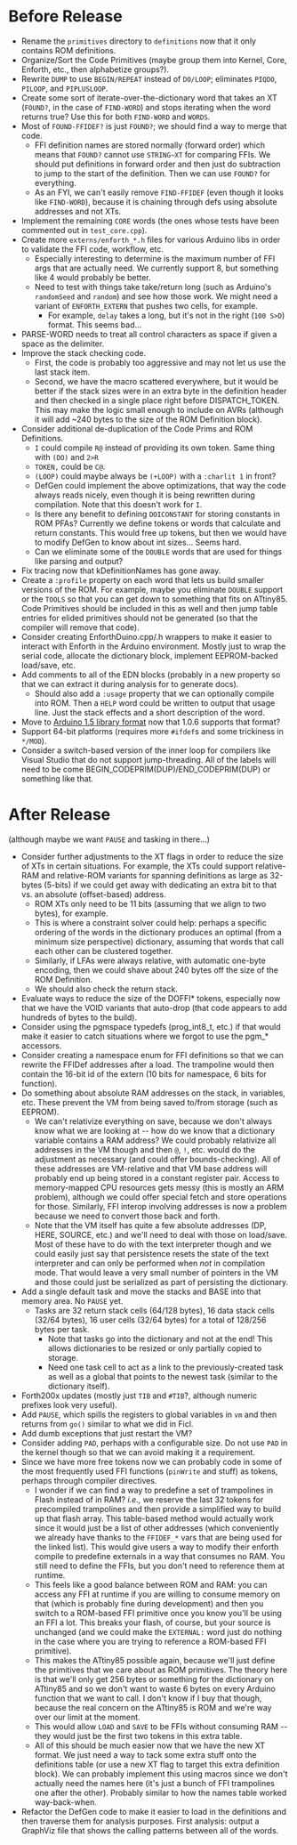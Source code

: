 # Before Release

* Rename the `primitives` directory to `definitions` now that it only contains ROM definitions.
* Organize/Sort the Code Primitives (maybe group them into Kernel, Core, Enforth, etc., then alphabetize groups?).
* Rewrite `DUMP` to use `BEGIN/REPEAT` instead of `DO/LOOP`; eliminates `PIQDO`, `PILOOP`, and `PIPLUSLOOP`.
* Create some sort of iterate-over-the-dictionary word that takes an XT (`FOUND?`, in the case of `FIND-WORD`) and stops iterating when the word returns true?  Use this for both `FIND-WORD` and `WORDS`.
* Most of `FOUND-FFIDEF?` is just `FOUND?`; we should find a way to merge that code.
  * FFI definition names are stored normally (forward order) which means that `FOUND?` cannot use `STRING~XT` for comparing FFIs.  We should put definitions in forward order and then just do subtraction to jump to the start of the definition.  Then we can use `FOUND?` for everything.
  * As an FYI, we can't easily remove `FIND-FFIDEF` (even though it looks like `FIND-WORD`), because it is chaining through defs using absolute addresses and not XTs.
* Implement the remaining `CORE` words (the ones whose tests have been commented out in `test_core.cpp`).
* Create more `externs/enforth_*.h` files for various Arduino libs in order to validate the FFI code, workflow, etc.
  * Especially interesting to determine is the maximum number of FFI args that are actually need.  We currently support 8, but something like 4 would probably be better.
  * Need to test with things take take/return long (such as Arduino's `randomSeed` and `random`) and see how those work.  We might need a variant of `ENFORTH_EXTERN` that pushes two cells, for example.
    * For example, `delay` takes a long, but it's not in the right (`100 S>D`) format.  This seems bad...
* PARSE-WORD needs to treat all control characters as space if given a space as the delimiter.
* Improve the stack checking code.
  * First, the code is probably too aggressive and may not let us use the last stack item.
  * Second, we have the macro scattered everywhere, but it would be better if the stack sizes were in an extra byte in the definition header and then checked in a single place right before DISPATCH\_TOKEN.  This may make the logic small enough to include on AVRs (although it will add ~240 bytes to the size of the ROM Definition block).
* Consider additional de-duplication of the Code Prims and ROM Definitions.
  * `I` could compile `R@` instead of providing its own token.  Same thing with `(DO)` and `2>R`
  * `TOKEN,` could be `C@`.
  * `(LOOP)` could maybe always be `(+LOOP)` with a `:charlit 1` in front?
  * DefGen could implement the above optimizations, that way the code always reads nicely, even though it is being rewritten during compilation.  Note that this doesn't work for `I`.
  * Is there any benefit to defining `DOICONSTANT` for storing constants in ROM PFAs?  Currently we define tokens or words that calculate and return constants.  This would free up tokens, but then we would have to modify DefGen to know about int sizes...  Seems hard.
  * Can we eliminate some of the `DOUBLE` words that are used for things like parsing and output?
* Fix tracing now that kDefinitionNames has gone away.
* Create a `:profile` property on each word that lets us build smaller versions of the ROM.  For example, maybe you eliminate `DOUBLE` support or the `TOOLS` so that you can get down to something that fits on ATtiny85.  Code Primitives should be included in this as well and then jump table entries for elided primitives should not be generated (so that the compiler will remove that code).
* Consider creating EnforthDuino.cpp/.h wrappers to make it easier to interact with Enforth in the Arduino environment.  Mostly just to wrap the serial code, allocate the dictionary block, implement EEPROM-backed load/save, etc.
* Add comments to all of the EDN blocks (probably in a new property so that we can extract it during analysis for to generate docs).
  * Should also add a `:usage` property that we can optionally compile into ROM.  Then a `HELP` word could be written to output that usage line.  Just the stack effects and a short description of the word.
* Move to [Arduino 1.5 library format](https://github.com/arduino/Arduino/wiki/Arduino-IDE-1.5:-Library-specification) now that 1.0.6 supports that format?
* Support 64-bit platforms (requires more `#ifdef`s and some trickiness in `*/MOD`).
* Consider a switch-based version of the inner loop for compilers like Visual Studio that do not support jump-threading.  All of the labels will need to be come BEGIN\_CODEPRIM(DUP)/END\_CODEPRIM(DUP) or something like that.

# After Release

(although maybe we want `PAUSE` and tasking in there...)

* Consider further adjustments to the XT flags in order to reduce the size of XTs in certain situations.  For example, the XTs could support relative-RAM and relative-ROM variants for spanning definitions as large as 32-bytes (5-bits) if we could get away with dedicating an extra bit to that vs. an absolute (offset-based) address.
  * ROM XTs only need to be 11 bits (assuming that we align to two bytes), for example.
  * This is where a constraint solver could help: perhaps a specific ordering of the words in the dictionary produces an optimal (from a minimum size perspective) dictionary, assuming that words that call each other can be clustered together.
  * Similarly, if LFAs were always relative, with automatic one-byte encoding, then we could shave about 240 bytes off the size of the ROM Definition.
  * We should also check the return stack.
* Evaluate ways to reduce the size of the DOFFI\* tokens, especially now that we have the VOID variants that auto-drop (that code appears to add hundreds of bytes to the build).
* Consider using the pgmspace typedefs (prog\_int8\_t, etc.) if that would make it easier to catch situations where we forgot to use the pgm\_\* accessors.
* Consider creating a namespace enum for FFI definitions so that we can rewrite the FFIDef addresses after a load.  The trampoline would then contain the 16-bit id of the extern (10 bits for namespace, 6 bits for function).
* Do something about absolute RAM addresses on the stack, in variables, etc.  These prevent the VM from being saved to/from storage (such as EEPROM).
  * We can't relativize everything on save, because we don't always know what we are looking at -- how do we know that a dictionary variable contains a RAM address?  We could probably relativize all addresses in the VM though and then `@`, `!`, etc. would do the adjustment as necessary (and could offer bounds-checking).  All of these addresses are VM-relative and that VM base address will probably end up being stored in a constant register pair.  Access to memory-mapped CPU resources gets messy (this is mostly an ARM problem), although we could offer special fetch and store operations for those.  Similarly, FFI interop involving addresses is now a problem because we need to convert those back and forth.
  * Note that the VM itself has quite a few absolute addresses (DP, HERE, SOURCE, etc.) and we'll need to deal with those on load/save.  Most of these have to do with the text interpreter though and we could easily just say that persistence resets the state of the text interpreter and can only be performed when *not* in compilation mode.  That would leave a very small number of pointers in the VM and those could just be serialized as part of persisting the dictionary.
* Add a single default task and move the stacks and BASE into that memory area.  No `PAUSE` yet.
  * Tasks are 32 return stack cells (64/128 bytes), 16 data stack cells (32/64 bytes), 16 user cells (32/64 bytes) for a total of 128/256 bytes per task.
    * Note that tasks go into the dictionary and not at the end!  This allows dictionaries to be resized or only partially copied to storage.
    * Need one task cell to act as a link to the previously-created task as well as a global that points to the newest task (similar to the dictionary itself).
* Forth200x updates (mostly just `TIB` and `#TIB`?, although numeric prefixes look very useful).
* Add `PAUSE`, which spills the registers to global variables in `vm` and then returns from `go()` similar to what we did in Ficl.
* Add dumb exceptions that just restart the VM?
* Consider adding `PAD`, perhaps with a configurable size.  Do not use `PAD` in the kernel though so that we can avoid making it a requirement.
* Since we have more free tokens now we can probably code in some of the most frequently used FFI functions (`pinWrite` and stuff) as tokens, perhaps through compiler directives.
  * I wonder if we can find a way to predefine a set of trampolines in Flash instead of in RAM?  *i.e.,* we reserve the last 32 tokens for precompiled trampolines and then provide a simplified way to build up that flash array.  This table-based method would actually work since it would just be a list of other addresses (which conveniently we already have thanks to the `FFIDEF_*` vars that are being used for the linked list).  This would give users a way to modify their enforth compile to predefine externals in a way that consumes no RAM.  You still need to define the FFIs, but you don't need to reference them at runtime.
  * This feels like a good balance between ROM and RAM: you can access any FFI at runtime if you are willing to consume memory on that (which is probably fine during development) and then you switch to a ROM-based FFI primitive once you know you'll be using an FFI a lot.  This breaks your flash, of course, but your source is unchanged (and we could make the `EXTERNAL:` word just do nothing in the case where you are trying to reference a ROM-based FFI primitive).
  * This makes the ATtiny85 possible again, because we'll just define the primitives that we care about as ROM primitives.  The theory here is that we'll only get 256 bytes or something for the dictionary on ATtiny85 and so we don't want to waste 6 bytes on every Arduino function that we want to call.  I don't know if I buy that though, because the real concern on the ATtiny85 is ROM and we're way over our limit at the moment.
  * This would allow `LOAD` and `SAVE` to be FFIs without consuming RAM -- they would just be the first two tokens in this extra table.
  * All of this should be much easier now that we have the new XT format.  We just need a way to tack some extra stuff onto the definitions table (or use a new XT flag to target this extra definition block).  We can probably implement this using macros since we don't actually need the names here (it's just a bunch of FFI trampolines one after the other).  Probably similar to how the names table worked way-back-when.
* Refactor the DefGen code to make it easier to load in the definitions and then traverse them for analysis purposes.  First analysis: output a GraphViz file that shows the calling patterns between all of the words.
